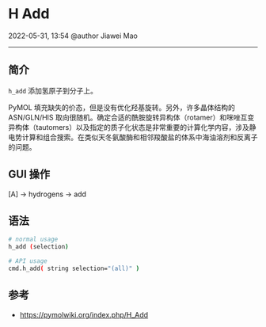 # H Add

2022-05-31, 13:54
@author Jiawei Mao
****

## 简介

`h_add` 添加氢原子到分子上。

PyMOL 填充缺失的价态，但是没有优化羟基旋转。另外，许多晶体结构的 ASN/GLN/HIS 取向很随机。确定合适的酰胺旋转异构体（rotamer）和咪唑互变异构体（tautomers）以及指定的质子化状态是非常重要的计算化学内容，涉及静电势计算和组合搜索。在类似天冬氨酸酶和相邻羧酸盐的体系中海油溶剂和反离子的问题。

## GUI 操作

[A] -> hydrogens -> add

## 语法

```sh
# normal usage
h_add (selection)

# API usage
cmd.h_add( string selection="(all)" )
```

## 参考

- https://pymolwiki.org/index.php/H_Add
